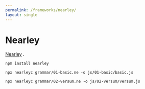 ```yaml
---
permalink: /frameworks/nearley/
layout: single
---
```


Nearley
=======

[Nearley](https://nearley.js.org/) .

~~~
npm install nearley

npx nearleyc grammar/01-basic.ne -o js/01-basic/basic.js

npx nearleyc grammar/02-versum.ne -o js/02-versum/versum.js
~~~
